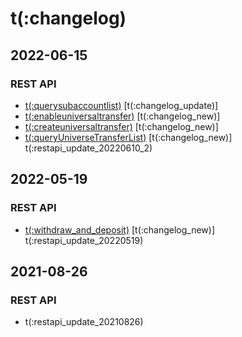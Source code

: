 # t(:changelog)
## 2022-06-15
### REST API
- [t(:querysubaccountlist)](#t-querysubaccountlist) [t(:changelog_update)]
- [t(:enableuniversaltransfer)](#t-enableuniversaltransfer) [t(:changelog_new)]
- [t(:createuniversaltransfer)](#t-createuniversaltransfer) [t(:changelog_new)]
- [t(:queryUniverseTransferList)](#t-queryuniversetransferlist) [t(:changelog_new)]
  <br>
  t(:restapi_update_20220610_2)
  
## 2022-05-19
### REST API
- [t(:withdraw_and_deposit)](#t-withdraw_and_deposit) [t(:changelog_new)]
  t(:restapi_update_20220519)

## 2021-08-26
### REST API
- t(:restapi_update_20210826)
